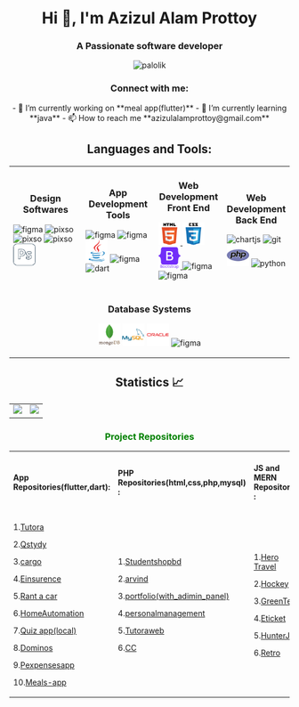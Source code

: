 <h1 align="center">Hi 👋, I'm Azizul Alam Prottoy</h1>
<h3 align="center">A Passionate software developer</h3>
<p  align="center"> <img src="https://komarev.com/ghpvc/?username=palolik&label=Profile%20views&color=0e75b6&style=flat" alt="palolik" /> </p>
<h3 align="center">Connect with me:</h3>
<p align="center"> 
- 🔭 I’m currently working on **meal app(flutter)**
- 🌱 I’m currently learning **java**
- 📫 How to reach me **azizulalamprottoy@gmail.com**
</p>
<h2 align="center">Languages and Tools:</h2>
<table align="center"  width="100%">    
<tr><td>
    <p align="center">
    <h3 align="center">Design Softwares</h3>
    <a><img src="https://www.vectorlogo.zone/logos/figma/figma-icon.svg" alt="figma" width="40" height="40" /> </a>
    <a><img src="https://cms.pixso.net/images/download/px-logo.png" alt="pixso" width="40" height="40" /> </a>
    <a><img src="https://www.vectorlogo.zone/logos/adobe_illustrator/adobe_illustrator-icon.svg" alt="pixso" width="40" height="40" /> </a>
    <a><img src="https://seeklogo.com/images/A/adobe-xd-logo-64364E3A24-seeklogo.com.png" alt="pixso" width="40" height="40" /> </a>
  <a > <img src="https://raw.githubusercontent.com/devicons/devicon/master/icons/photoshop/photoshop-line.svg" alt="photoshop" width="40" height="40" /></a>            
</p></td>
<td>
    <p align="center">
    <h3 align="center">App Development Tools</h3>
    <a><img src="https://upload.wikimedia.org/wikipedia/commons/thumb/c/c1/Android_Studio_icon_%282023%29.svg/2048px-Android_Studio_icon_%282023%29.svg.png" alt="figma" width="40" height="40" /> </a>
    <a><img src="https://cdn.worldvectorlogo.com/logos/arduino-1.svg" alt="figma" width="40" height="40" /> </a>
    <a ><img src="https://raw.githubusercontent.com/devicons/devicon/master/icons/java/java-original.svg" alt="java" width="40" height="40" /> </a>
    <a><img src="https://www.vectorlogo.zone/logos/flutterio/flutterio-icon.svg" alt="figma" width="40" height="40" /> </a>
    <a><img src="https://www.vectorlogo.zone/logos/dartlang/dartlang-icon.svg" alt="dart" width="40" height="40" /> </a> 
</p>
</td>
<td>
    <p align="center">
    <h3 align="center">Web Development Front End</h3>
    <a href="https://www.w3.org/html/" target="_blank" rel="noreferrer"> <img src="https://raw.githubusercontent.com/devicons/devicon/master/icons/html5/html5-original-wordmark.svg" alt="html5" width="40" height="40" /> </a>
    <a href="https://www.w3schools.com/css/" target="_blank" rel="noreferrer"> <img src="https://raw.githubusercontent.com/devicons/devicon/master/icons/css3/css3-original-wordmark.svg" alt="css3" width="40" height="40" /> </a>
    <a href="https://getbootstrap.com" target="_blank" rel="noreferrer"> <img src="https://raw.githubusercontent.com/devicons/devicon/master/icons/bootstrap/bootstrap-plain-wordmark.svg" alt="bootstrap" width="40" height="40" /> </a>
    <a><img src="https://files.raycast.com/nwt9ncojkvwmjfkaada8upafvpnu" alt="figma" width="40" height="40" /> </a>
    <a><img src="https://avatars.githubusercontent.com/u/76870092?s=280&v=4" alt="figma" width="40" height="40" /> </a>
</p>
</td>
<td>
    <p align="center">
    <h3 align="center">Web Development Back End</h3>
    <a> <img src="https://www.chartjs.org/media/logo-title.svg" alt="chartjs" width="40" height="40" /> </a>
    <a> <img src="https://www.vectorlogo.zone/logos/git-scm/git-scm-icon.svg" alt="git" width="40" height="40" /> </a> 
    <a> <img src="https://raw.githubusercontent.com/devicons/devicon/master/icons/php/php-original.svg" alt="php" width="40" height="40" /> </a> 
   <a><img src="https://www.vhv.rs/dpng/f/456-4562295_library-of-javascript-icon-graphic-freeuse-png-files.png" alt="python" width="40" height="40" /> </a> 
</p>
</td></tr>
<tr ><td colspan="4"  width="100%">
<h3 align="center">Database Systems</h3>
<p   align="center">
<a > <img  src="https://raw.githubusercontent.com/devicons/devicon/master/icons/mongodb/mongodb-original-wordmark.svg"alt="mongodb" width="40" height="40" /> </a> 
<a > <img src="https://raw.githubusercontent.com/devicons/devicon/master/icons/mysql/mysql-original-wordmark.svg" alt="mysql" width="40" height="40" /> </a> 
<a > <img src="https://raw.githubusercontent.com/devicons/devicon/master/icons/oracle/oracle-original.svg" alt="oracle" width="40" height="40" /> </a> 
<a><img src="https://www.vectorlogo.zone/logos/firebase/firebase-icon.svg" alt="figma" width="40" height="40" /> </a>
</p>
</td></tr>
</table>
    <h2 align="center" >Statistics 📈 </h2>
    <table>
    <tr>
        <td><img  src="https://github-readme-stats.vercel.app/api?username=palolik&show_icons=true&theme=tokyonight" /></td>
        <td><img  src="https://github-readme-streak-stats.herokuapp.com/?user=palolik&show_icons=true&theme=tokyonight" /></td>
    </tr>
    </table>
    <h3 align="center" style="color: green;">Project Repositories</h3>
    <table align="center"  width="100%">
    <tr><td><h4>App Repositories(flutter,dart):</h4></td><td><h4>PHP Repositories(html,css,php,mysql) :</h4></td><td>    <h4>JS and MERN Repositories :</h4></td></tr>
    <tr><td>
    <p>1.<a href="https://github.com/palolik/tutora-app.git" >Tutora</a></p><p>2.<a href="" >Qstydy</a></p><p>3.<a href="" >cargo</a></p><p>4.<a href="https://github.com/palolik/Einsurenceapp.git" >Einsurence</a></p><p>5.<a href="https://github.com/palolik/rentacar-app.git" >Rant a car</a></p><p>6.<a href="https://github.com/palolik/homeautomation.git" >HomeAutomation</a></p><p>7.<a href="https://github.com/palolik/quizapp.git">Quiz app(local)</a></p><p>8.<a href="https://github.com/palolik/domino.git">Dominos</a></p><p>9.<a href="https://github.com/palolik/Pexpenseapp.git">Pexpensesapp</a></p><p>10.<a href="https://github.com/palolik/restaurantapp.git">Meals-app</a></p>
    </td><td>
    <p>1.<a href="" >Studentshopbd</a></p><p>2.<a href="" >arvind</a></p><p>3.<a href="" >portfolio(with_adimin_panel)</a></p><p>4.<a href="" >personalmanagement</a></p><p>5.<a href="" >Tutoraweb</a></p><p>6.<a href="" >CC</a></p><p></p>
    </td><td>
    <p>1.<a href="https://github.com/palolik/travelwebsite">Hero Travel</a></p><p>2.<a href="https://github.com/palolik/hockey" >Hockey</a></p><p>3.<a href="https://github.com/palolik/green-tea" >GreenTea</a></p><p>4.<a href="https://github.com/palolik/eTicket" >Eticket</a></p><p>5.<a href="https://github.com/palolik/hunterjs" >HunterJs</a></p><p>6.<a href="https://github.com/palolik/Retro" >Retro</a></p>
    </td></tr></table>